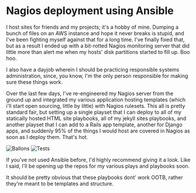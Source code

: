 Nagios deployment using Ansible
===============================

I host sites for friends and my projects; it's a hobby of mine. Dumping a
bunch of files on an AWS instance and hope it never breaks is stupid, and I've
been fighting myself against that for a long time. I've finally fixed that,
but as a result I ended up with a bit-rotted Nagios monitoring server that did
little more than alert me when my hosts' disk partitions started to fill up.
Boo hoo.

I also have a dayjob wherein I should be practicing responsible systems
administration, since, you know, I'm the only person responsible for making
sure these things work.

Over the last few days, I've re-engineered my Nagios server from the ground up
and integrated my various application hosting templates (which i'll start open
sourcing, little by little) with Nagios rulesets. This all is pretty standard
fair, but setting up a single playset that I can deploy to all of my
statically hosted HTML site playbooks, all of my jekyll sites playbooks, and
another playset that I can add to a Rails app template, another for Django
apps, and suddenly 95% of the things I would host are covered in Nagios as
soon as I deploy them. That's hot.

![Ballons](http://wstaw.org/m/2013/08/18/plasma-desktopm23795.png)
![Tests](http://wstaw.org/m/2013/08/18/plasma-desktopV23795.png)

If you've not used Ansible before, I'd highly recommend giving it a look. Like
I said, I'll be opening up the repos for my various plays and playbooks soon.

It should be pretty obvious that these playbooks dont' work OOTB, rather
they're meant to be templates and structure.
